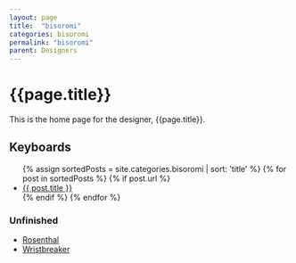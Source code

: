 ```yaml
---
layout: page
title:  "bisoromi"
categories: bisoromi
permalink: "bisoromi"
parent: Designers
---
```

# {{page.title}}

This is the home page for the designer, {{page.title}}.

## Keyboards

<ul>
  {% assign sortedPosts = site.categories.bisoromi | sort: 'title' %}
    {% for post in sortedPosts %}
      {% if post.url %}
        <li><a href="{{ post.url }}">{{ post.title }}</a></li>
      {% endif %}
    {% endfor %}
</ul>

### Unfinished

- [Rosenthal](/bisoromi/rosenthal)
- [Wristbreaker](/bisoromi/wristbreaker)
